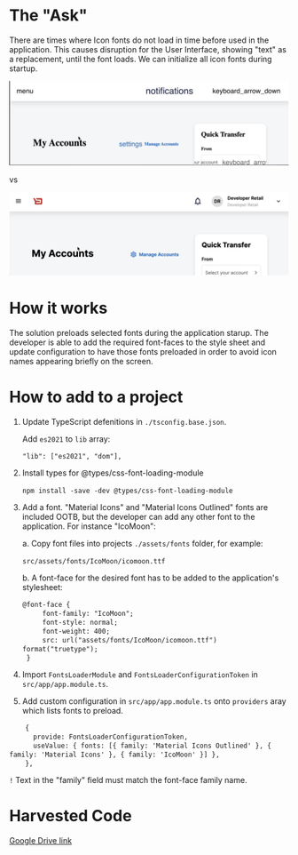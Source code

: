 # The "Ask"
There are times where Icon fonts do not load in time before used in the application. This causes disruption for the User Interface, showing "text" as a replacement, until the font loads. We can initialize all icon fonts during startup. 

![](./readme/2.png)

vs 

![](./readme/1.png)

# How it works
The solution preloads selected fonts during the application starup. The developer is able to add the required font-faces to the style sheet and update configuration to have those fonts preloaded in order to avoid icon names appearing briefly on the screen.  

# How to add to a project

1. Update TypeScript defenitions in `./tsconfig.base.json`.
   
   Add `es2021` to `lib` array:

   ```
   "lib": ["es2021", "dom"],
   ```
2. Install types for @types/css-font-loading-module

    `npm install -save -dev @types/css-font-loading-module`

3. Add a font. "Material Icons" and "Material Icons Outlined" fonts are included OOTB, but the developer can add any other font to the application. For instance "IcoMoon":

    a. Copy font files into projects `./assets/fonts` folder, for example:

    `src/assets/fonts/IcoMoon/icomoon.ttf `

    b. A font-face for the desired font has to be added to the application's stylesheet:
   
   ```
   @font-face {
        font-family: "IcoMoon";
        font-style: normal;
        font-weight: 400;
        src: url("assets/fonts/IcoMoon/icomoon.ttf") format("truetype");
    }
    ```

4. Import `FontsLoaderModule` and `FontsLoaderConfigurationToken` in `src/app/app.module.ts`.

5. Add custom configuration in `src/app/app.module.ts` onto `providers` aray which lists fonts to preload.

```
    {
      provide: FontsLoaderConfigurationToken,
      useValue: { fonts: [{ family: 'Material Icons Outlined' }, { family: 'Material Icons' }, { family: 'IcoMoon' }] },
    },
```

`!` Text in the "family" field must match the font-face family name.

# Harvested Code
[Google Drive link](https://drive.google.com/drive/u/0/folders/1IlToe3g8exjr_EWM1hTxHdMqMTO96Iy2)
